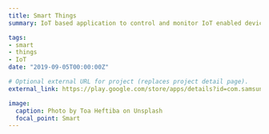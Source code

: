 ```yaml
---
title: Smart Things
summary: IoT based application to control and monitor IoT enabled devices through iotivity framework developed first for Galaxy S8 in Android Platform.

tags:
- smart
- things
- IoT
date: "2019-09-05T00:00:00Z"

# Optional external URL for project (replaces project detail page).
external_link: https://play.google.com/store/apps/details?id=com.samsung.android.oneconnect&hl=en_US

image:
  caption: Photo by Toa Heftiba on Unsplash
  focal_point: Smart
---
```

